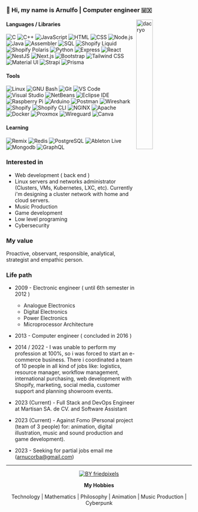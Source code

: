 ### 👋 Hi, my name is Arnulfo | Computer engineer 🇲🇽

<img src="https://www.againstfomo.com/cdn/8905u34ioj5r8jr2r304/DACRYO.png" width="30%" align="right" alt="dacryo" title="dacryo" />

#### Languages / Libraries
![C](https://img.shields.io/badge/-C-A8B9CC?logo=c&logoColor=black&logoWidth=30&style=flat-square "C")
![C++](https://img.shields.io/badge/-C++-00599C?logo=cplusplus&logoColor=white&logoWidth=30&style=flat-square "C++")
![JavaScript](https://img.shields.io/badge/-JavaScript-F7DF1E?logo=javascript&logoColor=black&logoWidth=30&style=flat-square "JavaScript")
![HTML](https://img.shields.io/badge/-HTML-E34F26?logo=html5&logoColor=black&logoWidth=30&style=flat-square "HTML")
![CSS](https://img.shields.io/badge/-CSS-1572B6?logo=css3&logoColor=black&logoWidth=30&style=flat-square "CSS")
![Node.js](https://img.shields.io/badge/-Node.js-339933?logo=node.js&logoColor=black&logoWidth=30&style=flat-square "Node.js")
![Java](https://img.shields.io/badge/-Java-F80000?logo=oracle&logoColor=white&logoWidth=30&style=flat-square "Java")
![Assembler](https://img.shields.io/badge/-Assembler-CCCCCC?style=flat-square "Assembler")
![SQL](https://img.shields.io/badge/-SQL-4479A1?logo=mysql&logoColor=white&style=flat-square "SQL")
![Shopify Liquid](https://img.shields.io/badge/-Shopify%20Liquid-ADD8E6?logo=shopify&logoColor=black&style=flat-square "Shopify Liquid")
![Shopify Polaris](https://img.shields.io/badge/-Shopify%20Polaris-103262?logo=shopify&logoColor=white&style=flat-square "Shopify Polaris")
![Python](https://img.shields.io/badge/-Python-3776AB?logo=python&logoColor=black&style=flat-square "Python")
![Express](https://img.shields.io/badge/-Express-4EAA25?logo=&logoColor=black&logoWidth=30&style=flat-square "Express")
![React](https://img.shields.io/badge/-React-61DAFB?logo=react&logoColor=black&logoWidth=30&style=flat-square  "React")
![NestJS](https://img.shields.io/badge/-NestJS-E0234E?logo=nestjs&logoColor=black&logoWidth=30&style=flat-square "NestJS")
![Next.js](https://img.shields.io/badge/-Next.js-000000?logo=next.js&logoColor=white&logoWidth=30&style=flat-square "Next.js")
![Bootstrap](https://img.shields.io/badge/-Bootstrap-7952B3?logo=bootstrap&logoColor=black&logoWidth=30&style=flat-square "Bootstrap")
![Tailwind CSS](https://img.shields.io/badge/-Tailwind%20CSS-06B6D4?logo=tailwindcss&logoColor=black&logoWidth=30&style=flat-square "Tailwind CSS")
![Material UI](https://img.shields.io/badge/-Material%20UI-007FFF?logo=mui&logoColor=black&logoWidth=30&style=flat-square "Material UI")
![Strapi](https://img.shields.io/badge/-Strapi-2F2E8B?logo=strapi&logoColor=black&logoWidth=30&style=flat-square "Strapi")
![Prisma](https://img.shields.io/badge/-Prisma-2D3748?logo=prisma&logoColor=black&logoWidth=30&style=flat-square "Prisma")
#### Tools
![Linux](https://img.shields.io/badge/-Linux-FCC624?logo=linux&logoColor=black&logoWidth=30&style=flat-square "Linux")
![GNU Bash](https://img.shields.io/badge/-GNU%20Bash-4EAA25?logo=gnubash&logoColor=black&logoWidth=30&style=flat-square "GNU Bash")
![Git](https://img.shields.io/badge/-Git-F05032?logo=git&logoColor=white&style=flat-square "Git")
![VS Code](https://img.shields.io/badge/-VS%20Code-007ACC?logo=visualstudiocode&logoColor=black&style=flat-square "VS Code")
![Visual Studio](https://img.shields.io/badge/-Visual%20Studio-5C2D91?logo=visualstudio&logoColor=black&style=flat-square "Visual Studio")
![NetBeans](https://img.shields.io/badge/-NetBeans-1B6AC6?logo=apachenetbeanside&logoColor=white&style=flat-square "NetBeans")
![Eclipse IDE](https://img.shields.io/badge/-Eclipse%20IDE-2C2255?logo=eclipseide&logoColor=white&style=flat-square "Eclipse IDE")
![Raspberry Pi](https://img.shields.io/badge/-Raspberry%20Pi-A22846?logo=raspberrypi&logoColor=white&style=flat-square "Raspberry Pi")
![Arduino](https://img.shields.io/badge/-Arduino-00979D?logo=arduino&logoColor=white&style=flat-square "Arduino")
![Postman](https://img.shields.io/badge/-Postman-FF6C37?logo=postman&logoColor=black&style=flat-square "Postman")
![Wireshark](https://img.shields.io/badge/-Wireshark-1679A7?logo=wireshark&logoColor=white&style=flat-square "Wreshark")
![Shopify](https://img.shields.io/badge/-Shopify%20Dev-7AB55C?logo=shopify&logoColor=black&logoWidth=30&style=flat-square "Shopify Dev")
![Shopify CLI](https://img.shields.io/badge/-Shopify%20CLI-7AB55C?logo=shopify&logoColor=black&style=flat-square "Shopify CLI")
![NGINX](https://img.shields.io/badge/-NGINX-009639?logo=nginx&logoColor=black&logoWidth=30&style=flat-square "NGINX")
![Apache](https://img.shields.io/badge/-Apache-D22128?logo=apache&logoColor=black&logoWidth=30&style=flat-square "Apache")
![Docker](https://img.shields.io/badge/-Docker-2496ED?logo=docker&logoColor=black&logoWidth=30&style=flat-square "Docker")
![Proxmox](https://img.shields.io/badge/-Proxmox-E57000?logo=proxmox&logoColor=black&logoWidth=30&style=flat-square "Proxmox")
![Wireguard](https://img.shields.io/badge/-Wireguard-88171A?logo=wireguard&logoColor=black&logoWidth=30&style=flat-square "Wireguard")
![Canva](https://img.shields.io/badge/-Canva-00C4CC?logo=canva&logoColor=black&logoWidth=30&style=flat-square "Canva")
#### Learning
![Remix](https://img.shields.io/badge/-Remix-000000?logo=remix&logoColor=white&style=flat-square "Remix")
![Redis](https://img.shields.io/badge/-Redis-DC382D?logo=redis&logoColor=white&style=flat-square "Redis")
![PostgreSQL](https://img.shields.io/badge/-PostgreSQL-4169E1?logo=postgresql&logoColor=black&style=flat-square "PostgreSQL")
![Ableton Live](https://img.shields.io/badge/-Ableton%20Live-000000?logo=abletonlive&logoColor=white&style=flat-square "Ableton Live")
![Mongodb](https://img.shields.io/badge/-MongoDB-47A248?logo=mongodb&logoColor=black&style=flat-square "Mongodb")
![GraphQL](https://img.shields.io/badge/-GraphQL-E10098?logo=graphql&logoColor=white&style=flat-square "GraphQL")
  
### Interested in
- Web development ( back end )
- Linux servers and networks administrator (Clusters, VMs, Kubernetes, LXC, etc). Currently i'm designing a cluster network with home and cloud servers.
- Music Production
- Game development
- Low level programing
- Cybersecurity

### My value
Proactive, observant, responsible, analytical, strategist and empathic person. 

### Life path

- 2009 - Electronic engineer  ( until 6th semester in 2012 )
   - Analogue Electronics
   - Digital Electronics
   - Power Electronics
   - Microprocessor Architecture

- 2013 - Computer engineer  ( concluded in 2016 )

- 2014 / 2022 - I was unable to perform my profession at 100%, so i was forced to start an e-commerce business. There i coordinated a team of 10 people in all kind of jobs like: logistics, resource manager, workflow management, international purchasing, web development with Shopify, marketing, social media, customer support and planning showroom events.

- 2023 (Current) - Full Stack and DevOps Engineer at Martisan SA. de CV. and Software Assistant

- 2023 (Current) - Against Fomo (Personal project (team of 3 people) for: animation, digital illustration, music and sound production and game development).

- 2023 - Seeking for partial jobs email me (arnucorba@gmail.com)

<hr />

<p align="center">
  <a href="https://giphy.com/friedpixels" target="_blank"><img src="https://www.againstfomo.com/cdn/8905u34ioj5r8jr2r304/FriedPixels.gif" alt="BY friedpixels" title="friedpixels" /></a>
</p>

<p align="center">
  <b>My Hobbies</b>
</p>

<p align="center">
  Technology | Mathematics | Philosophy | Animation | Music Production | Cyberpunk
</p>

<!---
D4cry0/D4cry0 is a ✨ special ✨ repository because its `README.md` (this file) appears on your GitHub profile.
You can click the Preview link to take a look at your changes.
--->

